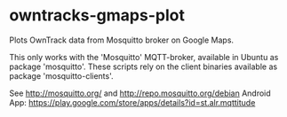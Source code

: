 owntracks-gmaps-plot
====================

Plots OwnTrack data from Mosquitto broker on Google Maps.

This only works with the 'Mosquitto' MQTT-broker, available in Ubuntu as
package 'mosquitto'. These scripts rely on the client binaries available as
package 'mosquitto-clients'.

See http://mosquitto.org/ and http://repo.mosquitto.org/debian
Android App: https://play.google.com/store/apps/details?id=st.alr.mqttitude
